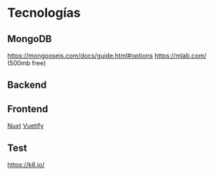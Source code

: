 # Tecnologías

## MongoDB

<https://mongoosejs.com/docs/guide.html#options>
<https://mlab.com/> (500mb free)

## Backend


## Frontend

[Nuxt](https://nuxtjs.org/)
[Vuetify]()

## Test
<https://k6.io/>

